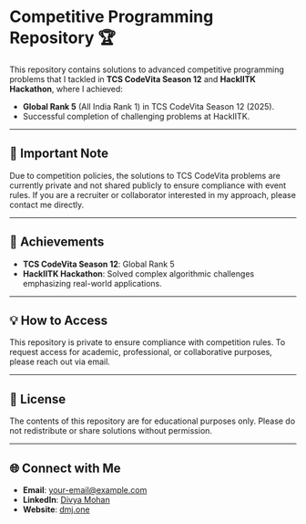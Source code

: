 # Competitive Programming Repository 🏆

This repository contains solutions to advanced competitive programming problems that I tackled in **TCS CodeVita Season 12** and **HackIITK Hackathon**, where I achieved:

- **Global Rank 5** (All India Rank 1) in TCS CodeVita Season 12 (2025).
- Successful completion of challenging problems at HackIITK.

---

## 🚨 Important Note

Due to competition policies, the solutions to TCS CodeVita problems are currently private and not shared publicly to ensure compliance with event rules. If you are a recruiter or collaborator interested in my approach, please contact me directly.

---

## 🌟 Achievements

- **TCS CodeVita Season 12**: Global Rank 5  
- **HackIITK Hackathon**: Solved complex algorithmic challenges emphasizing real-world applications.

---

## 💡 How to Access

This repository is private to ensure compliance with competition rules. To request access for academic, professional, or collaborative purposes, please reach out via email.

---

## 📜 License

The contents of this repository are for educational purposes only. Please do not redistribute or share solutions without permission.

---

## 🌐 Connect with Me

- **Email**: [your-email@example.com](mailto:your-email@example.com)  
- **LinkedIn**: [Divya Mohan](https://linkedin.com/in/divya-mohan)  
- **Website**: [dmj.one](https://dmj.one)
